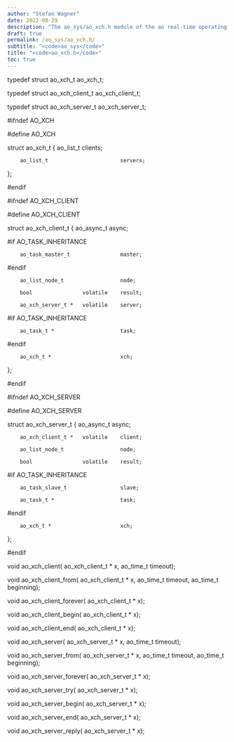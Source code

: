 ```yaml
---
author: "Stefan Wagner"
date: 2022-08-29
description: "The ao_sys/ao_xch.h module of the ao real-time operating system."
draft: true
permalink: /ao_sys/ao_xch.h/ 
subtitle: "<code>ao_sys</code>"
title: "<code>ao_xch.h</code>"
toc: true
---
```


typedef struct  ao_xch_t                ao_xch_t;

typedef struct  ao_xch_client_t         ao_xch_client_t;

typedef struct  ao_xch_server_t         ao_xch_server_t;

#ifndef AO_XCH

#define AO_XCH

struct  ao_xch_t
{
        ao_list_t                       clients;

        ao_list_t                       servers;
};

#endif

#ifndef AO_XCH_CLIENT

#define AO_XCH_CLIENT

struct  ao_xch_client_t
{
        ao_async_t                      async;

#if     AO_TASK_INHERITANCE

        ao_task_master_t                master;

#endif

        ao_list_node_t                  node;

        bool                volatile    result;

        ao_xch_server_t *   volatile    server;

#if     AO_TASK_INHERITANCE

        ao_task_t *                     task;

#endif

        ao_xch_t *                      xch;
};

#endif

#ifndef AO_XCH_SERVER

#define AO_XCH_SERVER

struct  ao_xch_server_t
{
        ao_async_t                      async;

        ao_xch_client_t *   volatile    client;

        ao_list_node_t                  node;

        bool                volatile    result;

#if     AO_TASK_INHERITANCE

        ao_task_slave_t                 slave;

        ao_task_t *                     task;

#endif

        ao_xch_t *                      xch;
};

#endif

void    ao_xch_client(                  ao_xch_client_t * x, ao_time_t timeout);

void    ao_xch_client_from(             ao_xch_client_t * x, ao_time_t timeout, ao_time_t beginning);

void    ao_xch_client_forever(          ao_xch_client_t * x);

void    ao_xch_client_begin(            ao_xch_client_t * x);

void    ao_xch_client_end(              ao_xch_client_t * x);

void    ao_xch_server(                  ao_xch_server_t * x, ao_time_t timeout);

void    ao_xch_server_from(             ao_xch_server_t * x, ao_time_t timeout, ao_time_t beginning);

void    ao_xch_server_forever(          ao_xch_server_t * x);

void    ao_xch_server_try(              ao_xch_server_t * x);

void    ao_xch_server_begin(            ao_xch_server_t * x);

void    ao_xch_server_end(              ao_xch_server_t * x);

void    ao_xch_server_reply(            ao_xch_server_t * x);

